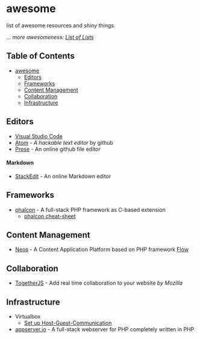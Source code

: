 # awesome
list of awesome resources and *shiny* things

... *more awesomeness: [List of Lists](https://github.com/jnv/lists)*

## Table of Contents
- [awesome](#awesome)
  - [Editors](#editors) 
  - [Frameworks](#frameworks)
  - [Content Management](#content-management)
  - [Collaboration](#collaboration)
  - [Infrastructure](#infrastructure)

## Editors

* [Visual Studio Code](https://code.visualstudio.com/)
* [Atom](https://atom.io/) - *A hackable text editor* by github
* [Prose](http://prose.io) - An online github file editor

#### Markdown
* [StackEdit](https://stackedit.io/) - An online Markdown editor

## Frameworks

* [phalcon](https://phalconphp.com/) - A full-stack PHP framework as C-based extension
  * [phalcon cheat-sheet](http://phalcon.io/cheat-sheet/)

## Content Management

* [Neos](https://www.neos.io/) - A Content Application Platform based on PHP framework [Flow](http://flow.typo3.org/)

## Collaboration

* [TogetherJS](https://togetherjs.com/) - Add real time collaboration to your website *by Mozilla*

## Infrastructure

* Virtualbox
  * [Set up Host-Guest-Communication](http://serverfault.com/questions/225155/virtualbox-how-to-set-up-networking-so-both-host-and-guest-can-access-internet)
* [appserver.io](http://appserver.io/) - A full-stack webserver for PHP completely written in PHP
